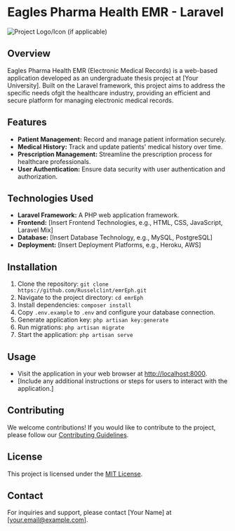# Eagles Pharma Health EMR - Laravel

![Project Logo/Icon (if applicable)](url_to_logo_or_icon.png)

## Overview
Eagles Pharma Health EMR (Electronic Medical Records) is a web-based application developed as an undergraduate thesis project at [Your University]. Built on the Laravel framework, this project aims to address the specific needs ofgit the healthcare industry, providing an efficient and secure platform for managing electronic medical records.

## Features
- **Patient Management:** Record and manage patient information securely.
- **Medical History:** Track and update patients' medical history over time.
- **Prescription Management:** Streamline the prescription process for healthcare professionals.
- **User Authentication:** Ensure data security with user authentication and authorization.

## Technologies Used
- **Laravel Framework:** A PHP web application framework.
- **Frontend:** [Insert Frontend Technologies, e.g., HTML, CSS, JavaScript, Laravel Mix]
- **Database:** [Insert Database Technology, e.g., MySQL, PostgreSQL]
- **Deployment:** [Insert Deployment Platforms, e.g., Heroku, AWS]

## Installation
1. Clone the repository: `git clone https://github.com/Russelclint/emrEph.git`
2. Navigate to the project directory: `cd emrEph`
3. Install dependencies: `composer install`
4. Copy `.env.example` to `.env` and configure your database connection.
5. Generate application key: `php artisan key:generate`
6. Run migrations: `php artisan migrate`
7. Start the application: `php artisan serve`

## Usage
- Visit the application in your web browser at [http://localhost:8000](http://localhost:8000).
- [Include any additional instructions or steps for users to interact with the application.]

## Contributing
We welcome contributions! If you would like to contribute to the project, please follow our [Contributing Guidelines](CONTRIBUTING.md).

## License
This project is licensed under the [MIT License](LICENSE).

## Contact
For inquiries and support, please contact [Your Name] at [your.email@example.com].

